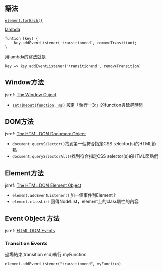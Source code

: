 ## 語法

[`element.forEach()`](https://www.w3schools.com/jsref/jsref_forEach.asp)

[lambda](http://www.jollen.org/blog/2013/10/javascript-lambda.html)
```javascript=
funtion (key) {
    key.addEventListener('transitionend', removeTransition);
}
```
用lambda的寫法就是
```javascript=
key => key.addEventListener('transitionend', removeTransition)
```
## Window方法

jsref: [The Window Object](https://www.w3schools.com/jsref/obj_window.asp)
- [`setTimeout(function, ms)`](https://www.w3schools.com/jsref/met_win_settimeout.asp) 設定「執行一次」的function與延遲時間

## DOM方法

jsref: [The HTML DOM Document Object](https://www.w3schools.com/jsref/dom_obj_document.asp)

- `document.querySelector()`找到第一個符合指定CSS selector(s)的HTML節點
- `document.querySelectorAll()`找到符合指定CSS selector(s)的HTML節點們

## Element方法

jsref: [The HTML DOM Element Object](https://www.w3schools.com/jsref/dom_obj_all.asp)

- `element.addEventListener()` 加一個事件到Element上
- `element.classList` 回傳NodeList，element上的class屬性的內容

## Event Object 方法

jsref: [HTML DOM Events](https://www.w3schools.com/jsref/dom_obj_event.asp)

### Transition Events

過場結束(transition end)執行 myFunction
```javascript=
element.addEventListener("transitionend", myFunction)
```
